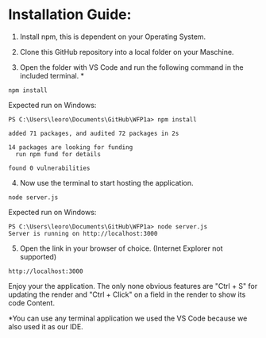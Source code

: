 # Installation Guide:

1. Install npm, this is dependent on your Operating System.



2. Clone this GitHub repository into a local folder on your Maschine.


3. Open the folder with VS Code and run the following command in the included terminal. *

`npm install`

Expected run on Windows:
```
PS C:\Users\leoro\Documents\GitHub\WFP1a> npm install

added 71 packages, and audited 72 packages in 2s

14 packages are looking for funding
  run npm fund for details

found 0 vulnerabilities 

```



4. Now use the terminal to start hosting the application.

`node server.js`

Expected run on Windows:
```
PS C:\Users\leoro\Documents\GitHub\WFP1a> node server.js
Server is running on http://localhost:3000
```

5. Open the link in your browser of choice. (Internet Explorer not supported)

`http://localhost:3000`

Enjoy your the application. The only none obvious features are "Ctrl + S" for updating the render and "Ctrl + Click" on a field in the render to show its code Content.


*You can use any terminal application we used the VS Code because we also used it as our IDE.
